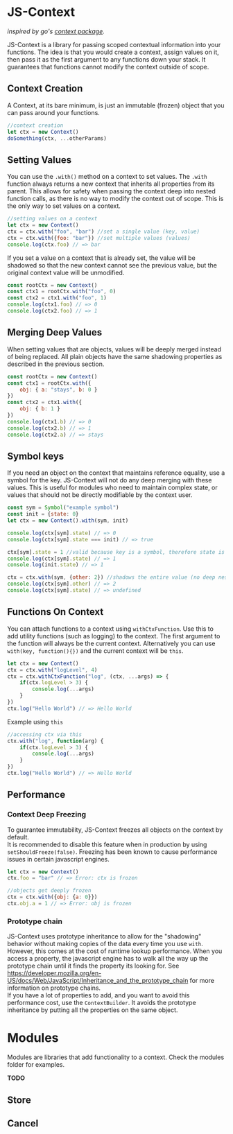 # JS-Context
*inspired by go's [context package](https://golang.org/pkg/context/).*

JS-Context is a library for passing scoped contextual information into your functions. The idea is that you would create a context, assign values on it, then pass it as the first argument to any functions down your stack. It guarantees that functions cannot modify the context outside of scope.

## Context Creation
A Context, at its bare minimum, is just an immutable (frozen) object that you can pass around your functions.
```javascript
//context creation
let ctx = new Context()
doSomething(ctx, ...otherParams)
```

## Setting Values
You can use the `.with()` method on a context to set values. The `.with` function always returns a new context that inherits all properties from its parent. This allows for safety when passing the context deep into nested function calls, as there is no way to modify the context out of scope. This is the only way to set values on a context.
```javascript
//setting values on a context
let ctx = new Context()
ctx = ctx.with("foo", "bar") //set a single value (key, value)
ctx = ctx.with({foo: "bar"}) //set multiple values (values)
console.log(ctx.foo) // => bar
```

If you set a value on a context that is already set, the value will be shadowed so that the new context cannot see the previous value, but the original context value will be unmodified.
```javascript
const rootCtx = new Context()
const ctx1 = rootCtx.with("foo", 0)
const ctx2 = ctx1.with("foo", 1)
console.log(ctx1.foo) // => 0
console.log(ctx2.foo) // => 1
```

## Merging Deep Values
When setting values that are objects, values will be deeply merged instead of being replaced. All plain objects have the same shadowing properties as described in the previous section.
```javascript
const rootCtx = new Context()
const ctx1 = rootCtx.with({
    obj: { a: "stays", b: 0 }
})
const ctx2 = ctx1.with({
    obj: { b: 1 }
})
console.log(ctx1.b) // => 0
console.log(ctx2.b) // => 1
console.log(ctx2.a) // => stays
```

## Symbol keys
If you need an object on the context that maintains reference equality, use a symbol for the key. JS-Context will not do any deep merging with these values. This is useful for modules who need to maintain complex state, or values that should not be directly modifiable by the context user.
```javascript
const sym = Symbol("example symbol")
const init = {state: 0}
let ctx = new Context().with(sym, init)

console.log(ctx[sym].state) // => 0
console.log(ctx[sym].state === init) // => true

ctx[sym].state = 1 //valid because key is a symbol, therefore state is the original unmodified object
console.log(ctx[sym].state) // => 1
console.log(init.state) // => 1

ctx = ctx.with(sym, {other: 2}) //shadows the entire value (no deep nesting)
console.log(ctx[sym].other) // => 2
console.log(ctx[sym].state) // => undefined
```

## Functions On Context
You can attach functions to a context using `withCtxFunction`. Use this to add utility functions (such as logging) to the context. The first argument to the function will always be the current context. Alternatively you can use `with(key, function(){})` and the current context will be `this`.
```javascript
let ctx = new Context()
ctx = ctx.with("logLevel", 4)
ctx = ctx.withCtxFunction("log", (ctx, ...args) => {
    if(ctx.logLevel > 3) {
        console.log(...args)
    }
})
ctx.log("Hello World") // => Hello World
```
Example using `this`
```javascript
//accessing ctx via this
ctx.with("log", function(arg) {
    if(ctx.logLevel > 3) {
        console.log(...args)
    }
})
ctx.log("Hello World") // => Hello World
```

## Performance
### Context Deep Freezing
To guarantee immutability, JS-Context freezes all objects on the context by default.  
It is recommended to disable this feature when in production by using `setShouldFreeze(false)`. Freezing has been known to cause performance issues in certain javascript engines.
```javascript
let ctx = new Context()
ctx.foo = "bar" // => Error: ctx is frozen

//objects get deeply frozen
ctx = ctx.with({obj: {a: 0}})
ctx.obj.a = 1 // => Error: obj is frozen
```
### Prototype chain
JS-Context uses prototype inheritance to allow for the "shadowing" behavior without making copies of the data every time you use `with`. However, this comes at the cost of runtime lookup performance. When you access a property, the javascript engine has to walk all the way up the prototype chain until it finds the property its looking for. See https://developer.mozilla.org/en-US/docs/Web/JavaScript/Inheritance_and_the_prototype_chain for more information on prototype chains.  
If you have a lot of properties to add, and you want to avoid this performance cost, use the `ContextBuilder`. It avoids the prototype inheritance by putting all the properties on the same object.

# Modules
Modules are libraries that add functionality to a context. Check the modules folder for examples.

**TODO**
## Store
## Cancel


